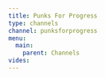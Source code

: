 ```yaml
---
title: Punks For Progress
type: channels
channel: punksforprogress
menu:
  main:
    parent: Channels
vides:
---
```

